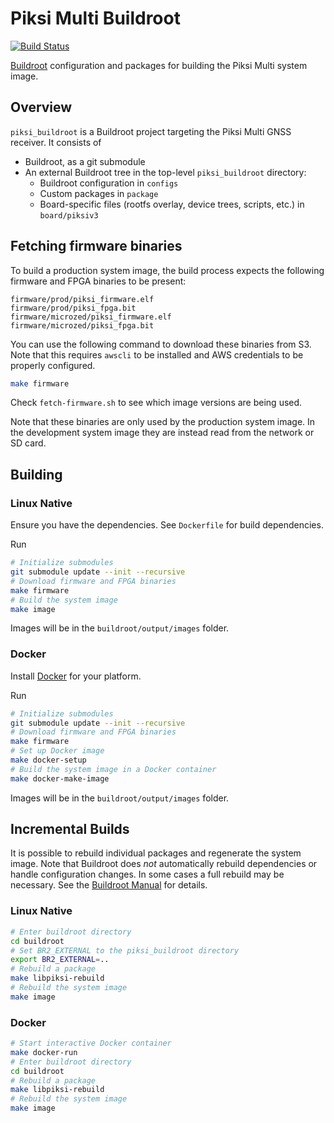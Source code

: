 # Piksi Multi Buildroot

[![Build Status](https://travis-ci.org/swift-nav/piksi_buildroot.svg?branch=master)](https://travis-ci.org/swift-nav/piksi_buildroot)

[Buildroot](https://buildroot.org/) configuration and packages for building the Piksi Multi system image.

## Overview

`piksi_buildroot` is a Buildroot project targeting the Piksi Multi GNSS receiver. It consists of
- Buildroot, as a git submodule
- An external Buildroot tree in the top-level `piksi_buildroot` directory:
  - Buildroot configuration in `configs`
  - Custom packages in `package`
  - Board-specific files (rootfs overlay, device trees, scripts, etc.) in `board/piksiv3`


## Fetching firmware binaries

To build a production system image, the build process expects the following
firmware and FPGA binaries to be present:

```
firmware/prod/piksi_firmware.elf
firmware/prod/piksi_fpga.bit
firmware/microzed/piksi_firmware.elf
firmware/microzed/piksi_fpga.bit
```

You can use the following command to download these binaries from S3. Note that
this requires `awscli` to be installed and AWS credentials to be
properly configured.

``` sh
make firmware
```

Check `fetch-firmware.sh` to see which image versions are being used.

Note that these binaries are only used by the production system image. In the
development system image they are instead read from the network or SD
card.

## Building

### Linux Native

Ensure you have the dependencies. See `Dockerfile` for build dependencies.

Run

``` sh
# Initialize submodules
git submodule update --init --recursive
# Download firmware and FPGA binaries
make firmware
# Build the system image
make image
```

Images will be in the `buildroot/output/images` folder.

### Docker

Install [Docker](https://docs.docker.com/engine/installation/#platform-support-matrix) for your platform.

Run

``` sh
# Initialize submodules
git submodule update --init --recursive
# Download firmware and FPGA binaries
make firmware
# Set up Docker image
make docker-setup
# Build the system image in a Docker container
make docker-make-image
```

Images will be in the `buildroot/output/images` folder.

## Incremental Builds

It is possible to rebuild individual packages and regenerate the system image. Note that Buildroot does _not_ automatically rebuild dependencies or handle configuration changes. In some cases a full rebuild may be necessary. See the [Buildroot Manual](https://buildroot.org/downloads/manual/manual.html) for details.

### Linux Native

``` sh
# Enter buildroot directory
cd buildroot
# Set BR2_EXTERNAL to the piksi_buildroot directory
export BR2_EXTERNAL=..
# Rebuild a package
make libpiksi-rebuild
# Rebuild the system image
make image
```

### Docker

``` sh
# Start interactive Docker container
make docker-run
# Enter buildroot directory
cd buildroot
# Rebuild a package
make libpiksi-rebuild
# Rebuild the system image
make image
```

